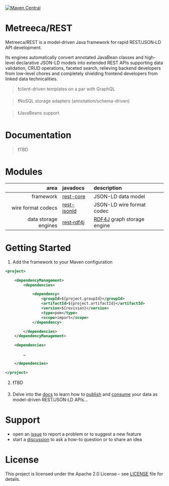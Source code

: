 [![Maven Central](https://img.shields.io/maven-central/v/com.metreeca/rest.svg)](https://central.sonatype.com/artifact/com.metreeca/rest/0.52.0/versions)

# Metreeca/REST

Metreeca/REST is a model‑driven Java framework for rapid REST/JSON‑LD API development.

Its engines automatically convert annotated JavaBean classes and high-level declarative JSON-LD models into extended REST
APIs supporting data validation, CRUD operations, faceted search, relieving backend developers from low-level chores and
completely shielding frontend developers from linked data technicalities.

> ❗client-driven templates on a par with GraphQL

> ❗️NoSQL storage adapters (annotation/schema-driven)

> ❗️JavaBeans support

# Documentation

> ❗️TBD

# Modules

|                 area | javadocs                                                     | description                                     |
| -------------------: | :----------------------------------------------------------- | :---------------------------------------------- |
|            framework | [rest-core](https://javadoc.io/doc/com.metreeca/rest-core)   | JSON-LD data model                              |
|   wire format codecs | [rest-jsonld](https://javadoc.io/doc/com.metreeca/rest-jsonld) | JSON-LD wire format codec                       |
| data storage engines | [rest‑rdf4j](https://javadoc.io/doc/com.metreeca/rest-rdf4j) | [RDF4J](https://rdf4j.org) graph storage engine |

# Getting Started

1. Add the framework to your Maven configuration

```xml 
<project>

    <dependencyManagement>
        <dependencies>

            <dependency>
                <groupId>${project.groupId}</groupId>
                <artifactId>${project.artifactId}</artifactId>
                <version>${revision}</version>
                <type>pom</type>
                <scope>import</scope>
            </dependency>

        </dependencies>
    </dependencyManagement>

    <dependencies>

        …

    </dependencies>

</project>
```

2. ❗️TBD

4. Delve into the [docs](https://metreeca.github.io/rest/) to learn how
   to [publish](http://metreeca.github.io/rest/tutorials/publishing-jsonld-apis)
   and [consume](https://metreeca.github.io/rest/tutorials/consuming-jsonld-apis) your data as model-driven REST/JSON‑LD
   APIs…

# Support

- open an [issue](https://github.com/metreeca/rest/issues) to report a problem or to suggest a new feature
- start a [discussion](https://github.com/metreeca/rest/discussions) to ask a how-to question or to share an idea

# License

This project is licensed under the Apache 2.0 License – see [LICENSE](https://github.com/metreeca/rest/blob/main/LICENSE)
file for details.

